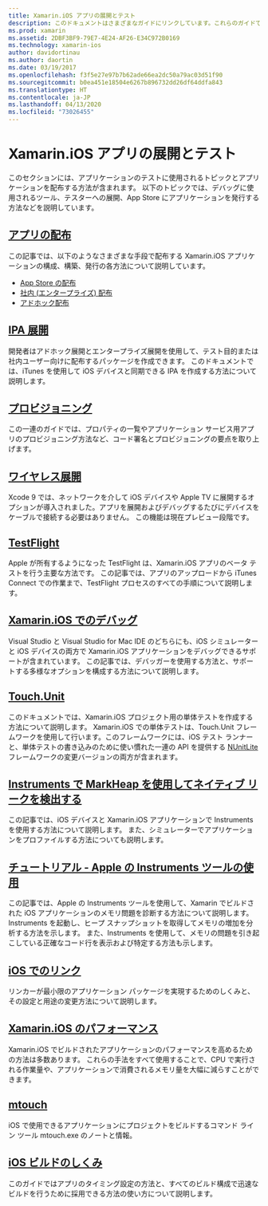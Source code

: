 ```yaml
---
title: Xamarin.iOS アプリの展開とテスト
description: このドキュメントはさまざまなガイドにリンクしています。これらのガイドでは、Xamarin.iOS アプリケーションの展開とテストに関連するトピックについて説明します。 たとえば、アプリの配布、.ipa ファイル、プロビジョニング、ワイヤレス展開、TestFlight、およびデバッグについてです。
ms.prod: xamarin
ms.assetid: 2DBF3BF9-79E7-4E24-AF26-E34C972B0169
ms.technology: xamarin-ios
author: davidortinau
ms.author: daortin
ms.date: 03/19/2017
ms.openlocfilehash: f3f5e27e97b7b62ade66ea2dc50a79ac03d51f90
ms.sourcegitcommit: b0ea451e18504e6267b896732dd26df64ddfa843
ms.translationtype: HT
ms.contentlocale: ja-JP
ms.lasthandoff: 04/13/2020
ms.locfileid: "73026455"
---
```

# <a name="deploying-and-testing-xamarinios-apps"></a>Xamarin.iOS アプリの展開とテスト

このセクションには、アプリケーションのテストに使用されるトピックとアプリケーションを配布する方法が含まれます。 以下のトピックでは、デバッグに使用されるツール、テスターへの展開、App Store にアプリケーションを発行する方法などを説明しています。

## <a name="app-distribution"></a>[アプリの配布](~/ios/deploy-test/app-distribution/index.md)

この記事では、以下のようなさまざまな手段で配布する Xamarin.iOS アプリケーションの構成、構築、発行の各方法について説明しています。

- [App Store の配布](~/ios/deploy-test/app-distribution/app-store-distribution/index.md)
- [社内 (エンタープライズ) 配布](~/ios/deploy-test/app-distribution/in-house-distribution.md)
- [アドホック配布](~/ios/deploy-test/app-distribution/ad-hoc-distribution.md)

## <a name="ipa-deployment"></a>[IPA 展開](~/ios/deploy-test/app-distribution/ipa-support.md)

開発者はアドホック展開とエンタープライズ展開を使用して、テスト目的または社内ユーザー向けに配布するパッケージを作成できます。 このドキュメントでは、iTunes を使用して iOS デバイスと同期できる IPA を作成する方法について説明します。

## <a name="provisioning"></a>[プロビジョニング](provisioning/index.md)

この一連のガイドでは、プロパティの一覧やアプリケーション サービス用アプリのプロビジョニング方法など、コード署名とプロビジョニングの要点を取り上げます。 

## <a name="wireless-deployment"></a>[ワイヤレス展開](wireless-deployment.md)

 Xcode 9 では、ネットワークを介して iOS デバイスや Apple TV に展開するオプションが導入されました。アプリを展開およびデバッグするたびにデバイスをケーブルで接続する必要はありません。 この機能は現在プレビュー段階です。

## <a name="testflight"></a>[TestFlight](~/ios/deploy-test/testflight.md)

Apple が所有するようになった TestFlight は、Xamarin.iOS アプリのベータ テストを行う主要な方法です。 この記事では、アプリのアップロードから iTunes Connect での作業まで、TestFlight プロセスのすべての手順について説明します。

## <a name="debugging-in-xamarinios"></a>[Xamarin.iOS でのデバッグ](~/ios/deploy-test/debugging-in-xamarin-ios.md)

Visual Studio と Visual Studio for Mac IDE のどちらにも、iOS シミュレーターと iOS デバイスの両方で Xamarin.iOS アプリケーションをデバッグできるサポートが含まれています。 この記事では、デバッガーを使用する方法と、サポートする多様なオプションを構成する方法について説明します。

## <a name="touchunit"></a>[Touch.Unit](~/ios/deploy-test/touch.unit.md)

このドキュメントでは、Xamarin.iOS プロジェクト用の単体テストを作成する方法について説明します。
Xamarin.iOS での単体テストは、Touch.Unit フレームワークを使用して行います。このフレームワークには、iOS テスト ランナーと、単体テストの書き込みのために使い慣れた一連の API を提供する [NUnitLite](http://www.nunitlite.com/) フレームワークの変更バージョンの両方が含まれます。

## <a name="using-instruments-to-detect-native-leaks-using-markheap"></a>[Instruments で MarkHeap を使用してネイティブ リークを検出する](~/ios/deploy-test/using-instruments-to-detect-native-leaks-using-markheap.md)

この記事では、iOS デバイスと Xamarin.iOS アプリケーションで Instruments を使用する方法について説明します。 また、シミュレーターでアプリケーションをプロファイルする方法についても説明します。

## <a name="walkthrough---using-apples-instrument-tool"></a>[チュートリアル - Apple の Instruments ツールの使用](~/ios/deploy-test/walkthrough-apples-instrument.md)

この記事では、Apple の Instruments ツールを使用して、Xamarin でビルドされた iOS アプリケーションのメモリ問題を診断する方法について説明します。 Instruments を起動し、ヒープ スナップショットを取得してメモリの増加を分析する方法を示します。 また、Instruments を使用して、メモリの問題を引き起こしている正確なコード行を表示および特定する方法も示します。

## <a name="linking-on-ios"></a>[iOS でのリンク](linker.md)

リンカーが最小限のアプリケーション パッケージを実現するためのしくみと、その設定と用途の変更方法について説明します。

## <a name="xamarinios-performance"></a>[Xamarin.iOS のパフォーマンス](performance.md)

Xamarin.iOS でビルドされたアプリケーションのパフォーマンスを高めるための方法は多数あります。 これらの手法をすべて使用することで、CPU で実行される作業量や、アプリケーションで消費されるメモリ量を大幅に減らすことができます。

## <a name="mtouch"></a>[mtouch](mtouch.md)

iOS で使用できるアプリケーションにプロジェクトをビルドするコマンド ライン ツール mtouch.exe のノートと情報。

## <a name="ios-build-mechanics"></a>[iOS ビルドのしくみ](ios-build-mechanics.md)

このガイドではアプリのタイミング設定の方法と、すべてのビルド構成で迅速なビルドを行うために採用できる方法の使い方について説明します。
